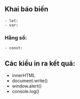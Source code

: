 ## Khai báo biến
    - let:
    - var:
### Hằng số:
    - const:
## Các kiểu in ra kết quả:
 - innerHTML
- document.write()
- window.alert()
- console.log()
